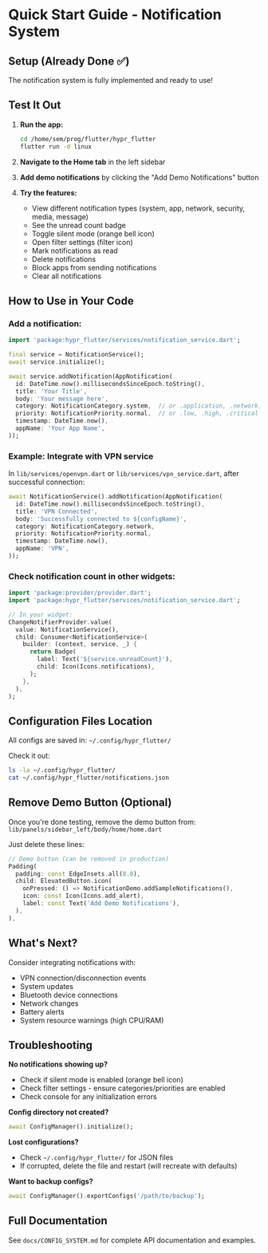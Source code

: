 # Quick Start Guide - Notification System

## Setup (Already Done ✅)

The notification system is fully implemented and ready to use!

## Test It Out

1. **Run the app:**
   ```bash
   cd /home/sem/prog/flutter/hypr_flutter
   flutter run -d linux
   ```

2. **Navigate to the Home tab** in the left sidebar

3. **Add demo notifications** by clicking the "Add Demo Notifications" button

4. **Try the features:**
   - View different notification types (system, app, network, security, media, message)
   - See the unread count badge
   - Toggle silent mode (orange bell icon)
   - Open filter settings (filter icon)
   - Mark notifications as read
   - Delete notifications
   - Block apps from sending notifications
   - Clear all notifications

## How to Use in Your Code

### Add a notification:

```dart
import 'package:hypr_flutter/services/notification_service.dart';

final service = NotificationService();
await service.initialize();

await service.addNotification(AppNotification(
  id: DateTime.now().millisecondsSinceEpoch.toString(),
  title: 'Your Title',
  body: 'Your message here',
  category: NotificationCategory.system,  // or .application, .network, etc.
  priority: NotificationPriority.normal,  // or .low, .high, .critical
  timestamp: DateTime.now(),
  appName: 'Your App Name',
));
```

### Example: Integrate with VPN service

In `lib/services/openvpn.dart` or `lib/services/vpn_service.dart`, after successful connection:

```dart
await NotificationService().addNotification(AppNotification(
  id: DateTime.now().millisecondsSinceEpoch.toString(),
  title: 'VPN Connected',
  body: 'Successfully connected to ${configName}',
  category: NotificationCategory.network,
  priority: NotificationPriority.normal,
  timestamp: DateTime.now(),
  appName: 'VPN',
));
```

### Check notification count in other widgets:

```dart
import 'package:provider/provider.dart';
import 'package:hypr_flutter/services/notification_service.dart';

// In your widget:
ChangeNotifierProvider.value(
  value: NotificationService(),
  child: Consumer<NotificationService>(
    builder: (context, service, _) {
      return Badge(
        label: Text('${service.unreadCount}'),
        child: Icon(Icons.notifications),
      );
    },
  ),
);
```

## Configuration Files Location

All configs are saved in: `~/.config/hypr_flutter/`

Check it out:
```bash
ls -la ~/.config/hypr_flutter/
cat ~/.config/hypr_flutter/notifications.json
```

## Remove Demo Button (Optional)

Once you're done testing, remove the demo button from:
`lib/panels/sidebar_left/body/home/home.dart`

Just delete these lines:
```dart
// Demo button (can be removed in production)
Padding(
  padding: const EdgeInsets.all(8.0),
  child: ElevatedButton.icon(
    onPressed: () => NotificationDemo.addSampleNotifications(),
    icon: const Icon(Icons.add_alert),
    label: const Text('Add Demo Notifications'),
  ),
),
```

## What's Next?

Consider integrating notifications with:
- VPN connection/disconnection events
- System updates
- Bluetooth device connections
- Network changes
- Battery alerts
- System resource warnings (high CPU/RAM)

## Troubleshooting

**No notifications showing up?**
- Check if silent mode is enabled (orange bell icon)
- Check filter settings - ensure categories/priorities are enabled
- Check console for any initialization errors

**Config directory not created?**
```dart
await ConfigManager().initialize();
```

**Lost configurations?**
- Check `~/.config/hypr_flutter/` for JSON files
- If corrupted, delete the file and restart (will recreate with defaults)

**Want to backup configs?**
```dart
await ConfigManager().exportConfigs('/path/to/backup');
```

## Full Documentation

See `docs/CONFIG_SYSTEM.md` for complete API documentation and examples.
